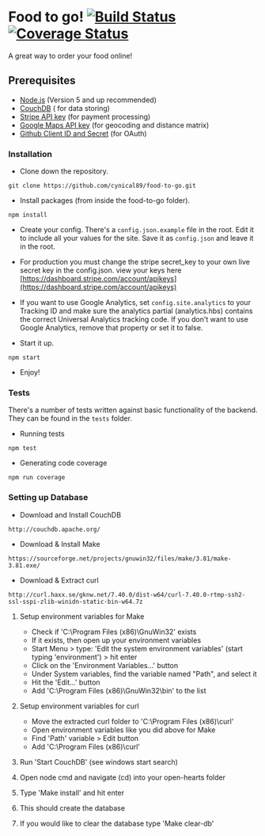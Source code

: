 # Food to go! [![Build Status](https://travis-ci.org/cynical89/food-to-go.svg?branch=master)](https://travis-ci.org/cynical89/food-to-go) [![Coverage Status](https://coveralls.io/repos/github/cynical89/food-to-go/badge.svg?branch=master)](https://coveralls.io/github/cynical89/food-to-go?branch=master)

A great way to order your food online!

## Prerequisites
* [Node.js](https://nodejs.org/en/) (Version 5 and up recommended)
* [CouchDB](http://couchdb.apache.org/) ( for data storing)
* [Stripe API key](https://stripe.com/) (for payment processing)
* [Google Maps API key](https://developers.google.com/maps/documentation/javascript/get-api-key) (for geocoding and distance matrix)
* [Github Client ID and Secret](https://github.com/settings/developers) (for OAuth)

### Installation

* Clone down the repository.
```
git clone https://github.com/cynical89/food-to-go.git
```

* Install packages (from inside the food-to-go folder).
```
npm install
```

* Create your config.  There's a `config.json.example` file in the root.  Edit it to include all your values for the site.  Save it as `config.json` and leave it in the root.

* For production you must change the stripe secret_key to your own live secret key in the config.json. view your keys here [https://dashboard.stripe.com/account/apikeys](https://dashboard.stripe.com/account/apikeys)

* If you want to use Google Analytics, set `config.site.analytics` to your Tracking ID and make sure the analytics partial (analytics.hbs) contains the correct Universal Analytics tracking code.  If you don't want to use Google Analytics, remove that property or set it to false.

* Start it up.
```
npm start
```
* Enjoy!

### Tests

There's a number of tests written against basic functionality of the backend.  They can be found in the `tests` folder.

* Running tests
```
npm test
```

* Generating code coverage
```
npm run coverage
```
### Setting up Database

* Download and Install CouchDB
```
http://couchdb.apache.org/
```

* Download & Install Make
```
https://sourceforge.net/projects/gnuwin32/files/make/3.81/make-3.81.exe/
```

* Download & Extract curl
```
http://curl.haxx.se/gknw.net/7.40.0/dist-w64/curl-7.40.0-rtmp-ssh2-ssl-sspi-zlib-winidn-static-bin-w64.7z
```

1. Setup environment variables for Make
	- Check if 'C:\Program Files (x86)\GnuWin32' exists
	- If it exists, then open up your environment variables
	- Start Menu > type: 'Edit the system environment variables' (start typing 'environment') > hit enter
	- Click on the 'Environment Variables...' button
	- Under System variables, find the variable named "Path", and select it
	- Hit the 'Edit...' button
	- Add 'C:\Program Files (x86)\GnuWin32\bin' to the list

2. Setup environment variables for curl
	- Move the extracted curl folder to 'C:\Program Files (x86)\curl'
	- Open environment variables like you did above for Make
	- Find 'Path' variable > Edit button
	- Add 'C:\Program Files (x86)\curl'

3. Run 'Start CouchDB' (see windows start search)
4. Open node cmd and navigate (cd) into your open-hearts folder
5. Type 'Make install' and hit enter
6. This should create the database
7. If you would like to clear the database type 'Make clear-db'
